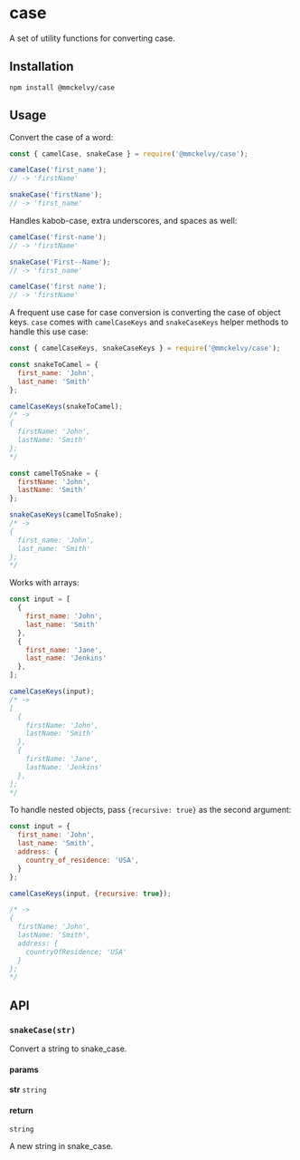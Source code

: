 # case
A set of utility functions for converting case.

## Installation
```
npm install @mmckelvy/case
```

## Usage
Convert the case of a word:

```javascript
const { camelCase, snakeCase } = require('@mmckelvy/case');

camelCase('first_name');
// -> 'firstName'

snakeCase('firstName');
// -> 'first_name'

```

Handles kabob-case, extra underscores, and spaces as well:
```javascript
camelCase('first-name');
// -> 'firstName'

snakeCase('First--Name');
// -> 'first_name'

camelCase('first name');
// -> 'firstName'
```

A frequent use case for case conversion is converting the case of object keys.  `case` comes with `camelCaseKeys` and `snakeCaseKeys` helper methods to handle this use case:

```javascript
const { camelCaseKeys, snakeCaseKeys } = require('@mmckelvy/case');

const snakeToCamel = {
  first_name: 'John',
  last_name: 'Smith'
};

camelCaseKeys(snakeToCamel);
/* ->
{
  firstName: 'John',
  lastName: 'Smith'
};
*/

const camelToSnake = {
  firstName: 'John',
  lastName: 'Smith'
};

snakeCaseKeys(camelToSnake);
/* ->
{
  first_name: 'John',
  last_name: 'Smith'
};
*/

```
Works with arrays:

```javascript
const input = [
  {
    first_name: 'John',
    last_name: 'Smith'
  },
  {
    first_name: 'Jane',
    last_name: 'Jenkins'
  },
];

camelCaseKeys(input);
/* ->
[
  {
    firstName: 'John',
    lastName: 'Smith'
  },
  {
    firstName: 'Jane',
    lastName: 'Jenkins'
  },
];
*/
```

To handle nested objects, pass `{recursive: true}` as the second argument:

```javascript
const input = {
  first_name: 'John',
  last_name: 'Smith',
  address: {
    country_of_residence: 'USA',
  }
};

camelCaseKeys(input, {recursive: true});

/* ->
{
  firstName: 'John',
  lastName: 'Smith',
  address: {
    countryOfResidence: 'USA'
  }
};
*/

```

## API
### `snakeCase(str)`
Convert a string to snake_case.


#### params
**str**
`string`

#### return
`string`

A new string in snake_case.








